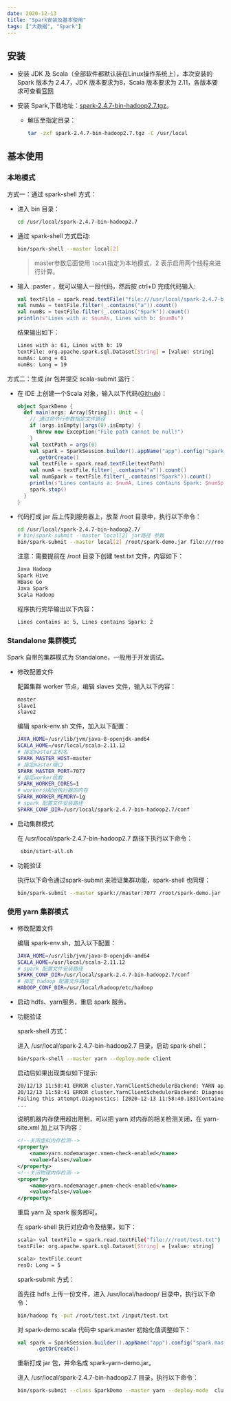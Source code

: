 ```yaml
---
date: 2020-12-13
title: "Spark安装及基本使用"
tags: ["大数据", "Spark"]
---
```


## 安装

- 安装 JDK 及 Scala（全部软件都默认装在Linux操作系统上），本次安装的 Spark 版本为 2.4.7，JDK 版本要求为8，Scala 版本要求为 2.11，各版本要求可查看[官网](http://spark.apache.org/documentation.html)

- 安装 Spark,下载地址：[spark-2.4.7-bin-hadoop2.7.tgz](https://www.apache.org/dyn/closer.lua/spark/spark-2.4.7/spark-2.4.7-bin-hadoop2.7.tgz)。

  - 解压至指定目录：

    ```bash
    tar -zxf spark-2.4.7-bin-hadoop2.7.tgz -C /usr/local
    ```

    

## 基本使用

### 本地模式

方式一：通过 spark-shell 方式：

- 进入 bin 目录：

  ```bash
  cd /usr/local/spark-2.4.7-bin-hadoop2.7
  ```

- 通过 spark-shell 方式启动:

  ```bash
  bin/spark-shell --master local[2]
  ```

  > master参数后面使用 `local`指定为本地模式，2 表示启用两个线程来进行计算。

- 输入 :paster ，就可以输入一段代码，然后按 ctrl+D 完成代码输入:

  ```scala
  val textFile = spark.read.textFile("file:///usr/local/spark-2.4.7-bin-hadoop2.7/README.md")
  val numAs = textFile.filter(_.contains("a")).count()
  val numBs = textFile.filter(_.contains("Spark")).count()
  println(s"Lines with a: $numAs, Lines with b: $numBs")
  ```

  结果输出如下：

  ```bash
  Lines with a: 61, Lines with b: 19
  textFile: org.apache.spark.sql.Dataset[String] = [value: string]
  numAs: Long = 61
  numBs: Long = 19
  ```

方式二：生成 jar 包并提交 scala-submit 运行：

- 在 IDE 上创建一个Scala 对象，输入以下代码([Github](https://github.com/daigd/StudyDemo/blob/master/spark-demo/src/main/scala/SparkDemo.scala))：

  ```scala
  object SparkDemo {
    def main(args: Array[String]): Unit = {
      // 通过命令行参数指定文件路径
      if (args.isEmpty||args(0).isEmpty) {
        throw new Exception("File path cannot be null!")
      }
      val textPath = args(0)
      val spark = SparkSession.builder().appName("app").config("spark.master", "local")
        .getOrCreate()
      val textFile = spark.read.textFile(textPath)
      val numA = textFile.filter(_.contains("a")).count()
      val numSpark = textFile.filter(_.contains("Spark")).count()
      println(s"Lines contains a: $numA, Lines contains Spark: $numSpark")
      spark.stop()
    }
  }
  ```

- 代码打成 jar 后上传到服务器上，放至 /root 目录中，执行以下命令：

  ```bash
  cd /usr/local/spark-2.4.7-bin-hadoop2.7/
  # bin/spark-submit --master local[2] jar路径 参数
  bin/spark-submit --master local[2] /root/spark-demo.jar file:///root/test.txt
  ```

  注意：需要提前在 /root 目录下创建 test.txt 文件，内容如下：

  ```bash
  Java Hadoop
  Spark Hive
  HBase Go
  Java Spark
  Scala Hadoop
  ```

  程序执行完毕输出以下内容：

  ```bash
  Lines contains a: 5, Lines contains Spark: 2
  ```

### Standalone 集群模式

Spark 自带的集群模式为 Standalone，一般用于开发调试。

- 修改配置文件

  配置集群 worker 节点，编辑 slaves 文件，输入以下内容：

  ```bash
  master
  slave1
  slave2
  ```

  编辑 spark-env.sh 文件，加入以下配置：

  ```bash
  JAVA_HOME=/usr/lib/jvm/java-8-openjdk-amd64
  SCALA_HOME=/usr/local/scala-2.11.12
  # 指定master主机名
  SPARK_MASTER_HOST=master
  # 指定master端口
  SPARK_MASTER_PORT=7077
  # 指定worker核数
  SPARK_WORKER_CORES=1
  # worker分配给执行器的内存
  SPARK_WORKER_MEMORY=1g
  # spark 配置文件安装路径
  SPARK_CONF_DIR=/usr/local/spark-2.4.7-bin-hadoop2.7/conf
  ```

- 启动集群模式

  在 /usr/local/spark-2.4.7-bin-hadoop2.7 路径下执行以下命令：

  ```bash
   sbin/start-all.sh 
  ```

- 功能验证

  执行以下命令通过spark-submit 来验证集群功能，spark-shell 也同理：

  ```bash
  bin/spark-submit --master spark://master:7077 /root/spark-demo.jar file:///root/test.txt
  ```

### 使用 yarn 集群模式

- 修改配置文件

  编辑 spark-env.sh，加入以下配置：

  ```bash
  JAVA_HOME=/usr/lib/jvm/java-8-openjdk-amd64
  SCALA_HOME=/usr/local/scala-2.11.12
  # spark 配置文件安装路径
  SPARK_CONF_DIR=/usr/local/spark-2.4.7-bin-hadoop2.7/conf
  # 指定 hadoop 配置文件路径
  HADOOP_CONF_DIR=/usr/local/hadoop/etc/hadoop
  ```

- 启动 hdfs、yarn服务，重启 spark 服务。

- 功能验证

  spark-shell 方式：

  进入 /usr/local/spark-2.4.7-bin-hadoop2.7 目录，启动 spark-shell：

  ```bash
  bin/spark-shell --master yarn --deploy-mode client
  ```

  启动后如果出现类似如下提示:

  ```bash
  20/12/13 11:58:41 ERROR cluster.YarnClientSchedulerBackend: YARN application has exited unexpectedly with state FAILED! Check the YARN application logs for more details.
  20/12/13 11:58:41 ERROR cluster.YarnClientSchedulerBackend: Diagnostics message: Application application_1607860172549_0002 failed 2 times due to AM Container for appattempt_1607860172549_0002_000002 exited with  exitCode: -103
  Failing this attempt.Diagnostics: [2020-12-13 11:58:40.183]Container [pid=1132,containerID=container_1607860172549_0002_02_000001] is running beyond virtual memory limits. Current usage: 289.8 MB of 1 GB physical memory used; 2.1 GB of 2.1 GB virtual memory used. Killing container.
  ...
  ```

  说明机器内存使用超出限制，可以把 yarn 对内存的相关检测关闭，在 yarn-site.xml 加上以下内容：

  ```xml
  <!--关闭虚拟内存检测-->
  <property>
      <name>yarn.nodemanager.vmem-check-enabled</name>
      <value>false</value>
  </property>
  <!--关闭物理内存检测-->
  <property>
      <name>yarn.nodemanager.pmem-check-enabled</name>
      <value>false</value>
  </property>
  ```

   重启 yarn 及 spark 服务即可。

  在 spark-shell 执行对应命令及结果，如下：

  ```bash
  scala> val textFile = spark.read.textFile("file:///root/test.txt")
  textFile: org.apache.spark.sql.Dataset[String] = [value: string]
  
  scala> textFile.count
  res0: Long = 5   
  ```

  spark-submit 方式：

  首先往 hdfs 上传一份文件，进入 /usr/local/hadoop/ 目录中，执行以下命令：

  ```bash
  bin/hadoop fs -put /root/test.txt /input/test.txt
  ```

  对 spark-demo.scala 代码中 spark.master 初始化值调整如下：

  ```scala
  val spark = SparkSession.builder().appName("app").config("spark.master", "yarn")
        .getOrCreate()
  ```

  重新打成 jar 包，并命名成 spark-yarn-demo.jar。

  进入 /usr/local/spark-2.4.7-bin-hadoop2.7 目录，执行以下命令：

  ```bash
  bin/spark-submit --class SparkDemo --master yarn --deploy-mode  cluster /root/spark-yarn-demo.jar /input/test.txt
  ```

  